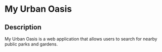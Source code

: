 # My Urban Oasis

## Description
My Urban Oasis is a web application that allows users to search for nearby public parks and gardens. 